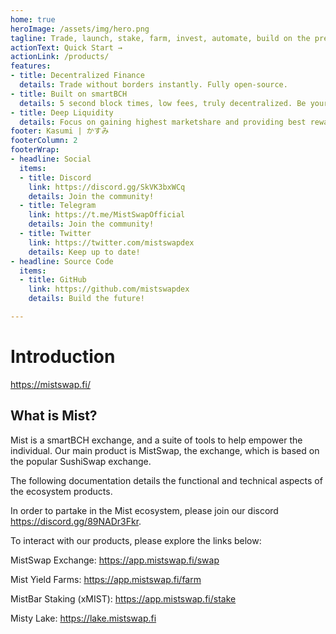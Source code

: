 ```yaml
---
home: true
heroImage: /assets/img/hero.png
tagline: Trade, launch, stake, farm, invest, automate, build on the premier DeFi platform of smartBCH
actionText: Quick Start →
actionLink: /products/
features:
- title: Decentralized Finance
  details: Trade without borders instantly. Fully open-source.
- title: Built on smartBCH
  details: 5 second block times, low fees, truly decentralized. Be your own bank.
- title: Deep Liquidity
  details: Focus on gaining highest marketshare and providing best rewards to liquidity providers.
footer: Kasumi | かすみ
footerColumn: 2
footerWrap:
- headline: Social
  items:
  - title: Discord
    link: https://discord.gg/SkVK3bxWCq
    details: Join the community!
  - title: Telegram
    link: https://t.me/MistSwapOfficial
    details: Join the community!
  - title: Twitter
    link: https://twitter.com/mistswapdex
    details: Keep up to date!
- headline: Source Code
  items:
  - title: GitHub
    link: https://github.com/mistswapdex
    details: Build the future!

---
```


# Introduction

<https://mistswap.fi/>

## What is Mist?

Mist is a smartBCH exchange, and a suite of tools to help empower the individual. Our main product is MistSwap, the exchange, which is based on the popular SushiSwap exchange. 

The following documentation details the functional and technical aspects of the ecosystem products.

In order to partake in the Mist ecosystem, please join our discord <https://discord.gg/89NADr3Fkr>.

To interact with our products, please explore the links below:

MistSwap Exchange: <https://app.mistswap.fi/swap>

Mist Yield Farms: <https://app.mistswap.fi/farm>

MistBar Staking (xMIST): <https://app.mistswap.fi/stake>

Misty Lake: <https://lake.mistswap.fi>
